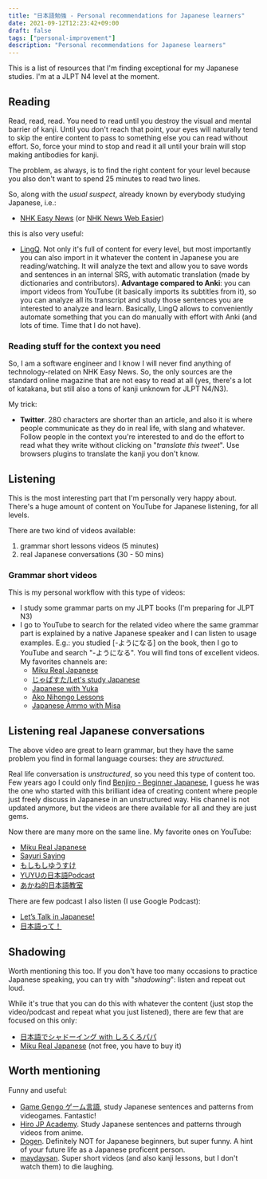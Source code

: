 ```yaml
---
title: "日本語勉強 - Personal recommendations for Japanese learners"
date: 2021-09-12T12:23:42+09:00
draft: false
tags: ["personal-improvement"]
description: "Personal recommendations for Japanese learners"
---
```

This is a list of resources that I'm finding exceptional for my Japanese studies. I'm at a JLPT N4 level at the moment.

## Reading
Read, read, read. You need to read until you destroy the visual and mental barrier of kanji. Until you don't reach that point, your eyes will naturally tend to skip the entire content to pass to something else you can read without effort. So, force your mind to stop and read it all until your brain will stop making antibodies for kanji.

The problem, as always, is to find the right content for your level because you also don't want to spend 25 minutes to read two lines.

So, along with the *usual suspect*, already known by everybody studying Japanese, i.e.: 
- [NHK Easy News](https://www3.nhk.or.jp/news/easy/) (or [NHK News Web Easier](https://nhkeasier.com/))
  
this is also very useful:
- [LingQ](https://www.lingq.com/). Not only it's full of content for every level, but most importantly you can also import in it whatever the content in Japanese you are reading/watching. It will analyze the text and allow you to save words and sentences in an internal SRS, with automatic translation (made by dictionaries and contributors). **Advantage compared to Anki**: you can import videos from YouTube (it basically imports its subtitles from it), so you can analyze all its transcript and study those sentences you are interested to analyze and learn. Basically, LingQ allows to conveniently automate something that you can do manually with effort with Anki (and lots of time. Time that I do not have). 

### Reading stuff for the context you need
So, I am a software engineer and I know I will never find anything of technology-related on NHK Easy News. So, the only sources are the standard online magazine that are not easy to read at all (yes, there's a lot of katakana, but still also a tons of kanji unknown for JLPT N4/N3).

My trick:
- **Twitter**. 280 characters are shorter than an article, and also it is where people communicate as they do in real life, with slang and whatever. Follow people in the context you're interested to and do the effort to read what they write without clicking on "*translate this tweet*". Use browsers plugins to translate the kanji you don't know.


## Listening
This is the most interesting part that I'm personally very happy about. There's a huge amount of content on YouTube for Japanese listening, for all levels.

There are two kind of videos available:
1. grammar short lessons videos (5 minutes)
2. real Japanese conversations (30 - 50 mins)

### Grammar short videos
This is my personal workflow with this type of videos: 
* I study some grammar parts on my JLPT books (I'm preparing for JLPT N3)
* I go to YouTube to search for the related video where the same grammar part is explained by a native Japanese speaker and I can listen to usage examples. E.g.: you studied [-ようになる] on the book, then I go to YouTube and search "-ようになる". You will find tons of excellent videos. My favorites channels are:
    * [Miku Real Japanese](https://www.youtube.com/channel/UCsQCbl3a9FtYvA55BxdzYiQ)
    * [じゃぱすた/Let's study Japanese](https://www.youtube.com/channel/UCq62LsItH2ADzfT4dnjtVIA/videos)
    * [Japanese with Yuka](https://www.youtube.com/channel/UCynMzryFHJG-htbCk58v2-Q/videos)
    * [Ako Nihongo Lessons](https://www.youtube.com/c/Akokitamura)
    * [Japanese Ammo with Misa](https://www.youtube.com/c/JapaneseAmmowithMisa/videos)

## Listening real Japanese conversations
The above video are great to learn grammar, but they have the same problem you find in formal language courses: they are *structured*.

Real life conversation is *unstructured*, so you need this type of content too.
Few years ago I could only find [Benjiro - Beginner Japanese](https://www.youtube.com/c/BenjiroJapanese), I guess he was the one who started with this brilliant idea of creating content where people just freely discuss in Japanese in an unstructured way. His channel is not updated anymore, but the videos are there available for all and they are just gems.

Now there are many more on the same line. My favorite ones on YouTube:
* [Miku Real Japanese](https://www.youtube.com/channel/UCsQCbl3a9FtYvA55BxdzYiQ)
* [Sayuri Saying](https://www.youtube.com/c/SayuriSaying)
* [もしもしゆうすけ](https://www.youtube.com/channel/UCcCeJ3pQYFgvfVuMxVRWhoA)
* [YUYUの日本語Podcast](https://www.youtube.com/channel/UC8dWfySP_cKDMFj6aFfQbFA)
* [あかね的日本語教室](https://www.youtube.com/channel/UCh-GhnQ7qDQmS6Bz3pGc1Mw/videos)

There are few podcast I also listen (I use Google Podcast):
* [Let’s Talk in Japanese!](https://anchor.fm/LetsTalkinJapanese)
* [日本語って！](https://anchor.fm/erikojuku)

## Shadowing
Worth mentioning this too. If you don't have too many occasions to practice Japanese speaking, you can try with "*shadowing*": listen and repeat out loud.

While it's true that you can do this with whatever the content (just stop the video/podcast and repeat what you just listened), there are few that are focused on this only:
* [日本語でシャドーイング with しろくろパパ](https://linktr.ee/shirokuropapa)
* [Miku Real Japanese](https://www.youtube.com/channel/UCsQCbl3a9FtYvA55BxdzYiQ) (not free,  you have to buy it)

## Worth mentioning
Funny and useful:
* [Game Gengo ゲーム言語](https://www.youtube.com/c/GameGengo), study Japanese sentences and patterns from videogames. Fantastic!
* [Hiro JP Academy](https://www.youtube.com/channel/UC94tM7a6-QNOg6ze1ZzakrA/videos). Study Japanese sentences and patterns through videos from anime.
* [Dogen](https://www.youtube.com/user/Dogen). Definitely NOT for Japanese beginners, but super funny. A hint of your future life as a Japanese proficent person.
* [maydaysan](https://www.youtube.com/c/maydaysan). Super short videos (and also kanji lessons, but I don't watch them) to die laughing.